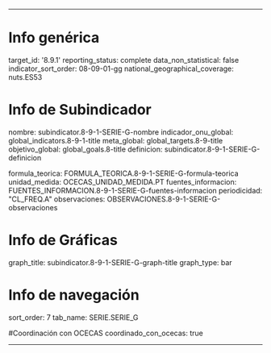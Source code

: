 ---

# Info genérica
target_id: '8.9.1'
reporting_status: complete
data_non_statistical: false
indicator_sort_order: 08-09-01-gg
national_geographical_coverage: nuts.ES53

# Info de Subindicador
nombre: subindicator.8-9-1-SERIE-G-nombre
indicador_onu_global: global_indicators.8-9-1-title
meta_global: global_targets.8-9-title
objetivo_global: global_goals.8-title
definicion: subindicator.8-9-1-SERIE-G-definicion

formula_teorica: FORMULA_TEORICA.8-9-1-SERIE-G-formula-teorica
unidad_medida: OCECAS_UNIDAD_MEDIDA.PT
fuentes_informacion: FUENTES_INFORMACION.8-9-1-SERIE-G-fuentes-informacion
periodicidad: "CL_FREQ.A"
observaciones: OBSERVACIONES.8-9-1-SERIE-G-observaciones

# Info de Gráficas
graph_title: subindicator.8-9-1-SERIE-G-graph-title
graph_type: bar

# Info de navegación
sort_order: 7
tab_name: SERIE.SERIE_G

#Coordinación con OCECAS
coordinado_con_ocecas: true

---